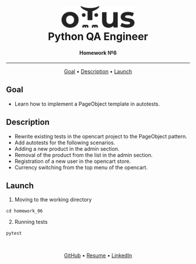 <h1 align="center">
  <a href="https://otus.ru/lessons/avtomatizaciya-web-testirovaniya/">
    <img style="background-color: #ffffff" src="../readme/otus.svg"
    alt="Otus" width="200">
  </a>
  <br>
   Python QA Engineer
  <br>
</h1>

<h4 align="center">
    Homework №6
</h4>
<hr>

<p align="center">
  <a href="#goal">Goal</a> •
  <a href="#description">Description</a> •
  <a href="#launch">Launch</a>
</p>


## Goal
- Learn how to implement a PageObject template in autotests.


## Description
- Rewrite existing tests in the opencart project to the PageObject pattern.
- Add autotests for the following scenarios.
- Adding a new product in the admin section.
- Removal of the product from the list in the admin section.
- Registration of a new user in the opencart store.
- Currency switching from the top menu of the opencart.


## Launch
1. Moving to the working directory
```shell script
cd homework_06
```

2. Running tests
```shell script
pytest
```


<br>
<p align="center">
  <a href="https://github.com/mrKazzila">GitHub</a> •
  <a href="https://mrkazzila.github.io/resume/">Resume</a> •
  <a href="https://www.linkedin.com/in/i-kazakov/">LinkedIn</a>
</p>
